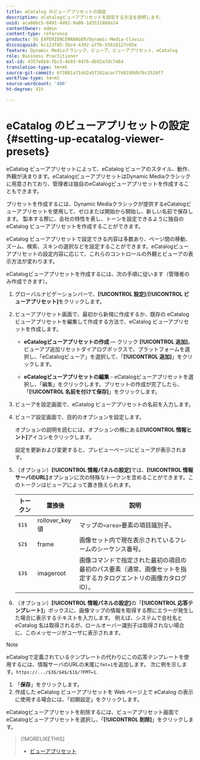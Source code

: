 ```yaml
---
title: eCatalog のビューアプリセットの設定
description: eCatalogビューアプリセットを設定する方法を説明します。
uuid: aca66bc5-8491-4d81-9a06-1d3531860a14
contentOwner: admin
content-type: reference
products: SG_EXPERIENCEMANAGER/Dynamic-Media-Classic
discoiquuid: 6c123f85-3bc4-4392-a7fb-55618127c65e
feature: Dynamic Mediaクラシック，ビューア，ビューアプリセット，eCatalog
role: Business Practitioner
exl-id: 4357e6b8-fbc5-4e93-9476-db92a7dc7464
translation-type: tm+mt
source-git-commit: 6f3801a71dd2a5f162acacf7d8199dbf8c3520f7
workflow-type: tm+mt
source-wordcount: '486'
ht-degree: 41%

---
```


# eCatalog のビューアプリセットの設定{#setting-up-ecatalog-viewer-presets}

eCatalog ビューアプリセットによって、eCatalog ビューアのスタイル、動作、外観が決まります。eCatalogビューアプリセットはDynamic Mediaクラシックに用意されており、管理者は独自のeCatalogビューアプリセットを作成することもできます。

プリセットを作成するには、Dynamic Mediaクラシックが提供するeCatalogビューアプリセットを使用して、ゼロまたは開始から開始し、新しい名前で保存します。 製本する際に、会社の特性を表し、トーンを設定できるように独自の eCatalog ビューアプリセットを作成することができます。

eCatalog ビューアプリセットで設定できる内容は多数あり、ページ間の移動、ズーム、検索、スキンの選択などを設定することができます。eCatalogビューアプリセットの設定内容に応じて、これらのコントロールの外観とビューアの表示方法が変わります。

eCatalogビューアプリセットを作成するには、次の手順に従います（管理者のみ作成できます）。

1. グローバルナビゲーションバーで、**[!UICONTROL 設定]**/**[!UICONTROL ビューアプリセット]**&#x200B;をクリックします。
1. ビューアプリセット画面で、最初から新規に作成するか、既存の eCatalog ビューアプリセットを編集して作成する方法で、eCatalog ビューアプリセットを作成します。

   * **eCatalogビューアプリセットの作成**  — クリック **[!UICONTROL 追加]**。ビューアプ追加リセットダイアログボックスで、プラットフォームを選択し、「eCatalogビューア」を選択して、「**[!UICONTROL 追加]**」をクリックします。

   * **eCatalogビューアプリセットの編集** - eCatalogビューアプリセットを選択し、「編集」をクリックします。プリセットの作成が完了したら、「**[!UICONTROL 名前を付けて保存]**」をクリックします。

1. ビューアを設定画面で、eCatalog ビューアプリセットの名前を入力します。
1. ビューア設定画面で、目的のオプションを設定します。

   オプションの説明を読むには、オプションの横にある&#x200B;**[!UICONTROL 情報ヒント]**&#x200B;アイコンをクリックします。

   設定を更新および変更すると、プレビューページにビューアが表示されます。

1. （オプション）**[!UICONTROL 情報パネルの設定]**&#x200B;では、**[!UICONTROL 情報サーバのURL]**&#x200B;オプションに次の特殊なトークンを含めることができます。このトークンはビューアによって置き換えられます。

   | トークン | 置換後 | 説明 |
   |--- |--- |--- |
   | `$1$` | rollover_key 値 | マップの`<area>`要素の項目識別子。 |
   | `$2$` | frame | 画像セット内で現在表示されているフレームのシーケンス番号。 |
   | `$3$` | imageroot | 画像コマンドで指定された最初の項目の最初のパス要素（通常、画像セットを指定するカタログエントリの画像カタログ ID）。 |

1. （オプション）**[!UICONTROL 情報パネルの設定]**&#x200B;の「**[!UICONTROL 応答テンプレート]**」ボックスに、画像マップの情報を取得する際にエラーが発生した場合に表示するテキストを入力します。 例えば、システムで会社名と eCatalog 名は取得されるが、ロールオーバー識別子は取得されない場合に、このメッセージがユーザに表示されます。

>[!NOTE]
>
>eCatalogで定義されているテンプレートの代わりにこの応答テンプレートを使用するには、情報サーバのURLの末尾に`fmt=1`を追加します。 次に例を示します。`https://.../$3$/$4$/$1$/?FMT=1`.

1. 「**保存**」をクリックします。
1. 作成した eCatalog ビューアプリセットを Web ページ上で eCatalog の表示に使用する場合には、「初期設定」をクリックします。

eCatalogビューアプリセットを削除するには、ビューアプリセット画面でeCatalogビューアプリセットを選択し、「**[!UICONTROL 削除]**」をクリックします。

>[!MORELIKETHIS]
>
>* [ビューアプリセット](application-setup.md#viewer_presets)


